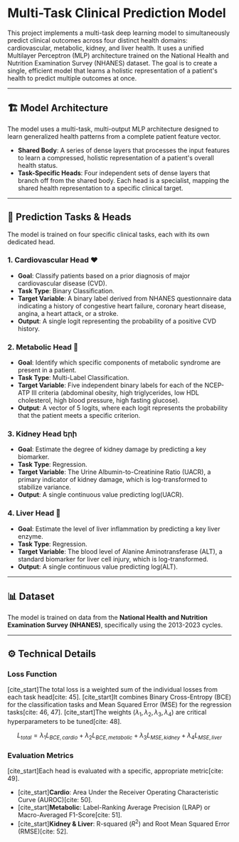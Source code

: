 # Multi-Task Clinical Prediction Model

This project implements a multi-task deep learning model to simultaneously predict clinical outcomes across four distinct health domains: cardiovascular, metabolic, kidney, and liver health. It uses a unified Multilayer Perceptron (MLP) architecture trained on the National Health and Nutrition Examination Survey (NHANES) dataset. The goal is to create a single, efficient model that learns a holistic representation of a patient's health to predict multiple outcomes at once.

---

## 🏗️ Model Architecture

The model uses a multi-task, multi-output MLP architecture designed to learn generalized health patterns from a complete patient feature vector.

* **Shared Body**: A series of dense layers that processes the input features to learn a compressed, holistic representation of a patient's overall health status.
* **Task-Specific Heads**: Four independent sets of dense layers that branch off from the shared body. Each head is a specialist, mapping the shared health representation to a specific clinical target.



---

## 🎯 Prediction Tasks & Heads

The model is trained on four specific clinical tasks, each with its own dedicated head.

### 1. Cardiovascular Head ❤️
* **Goal**: Classify patients based on a prior diagnosis of major cardiovascular disease (CVD).
* **Task Type**: Binary Classification.
* **Target Variable**: A binary label derived from NHANES questionnaire data indicating a history of congestive heart failure, coronary heart disease, angina, a heart attack, or a stroke.
* **Output**: A single logit representing the probability of a positive CVD history.

### 2. Metabolic Head 🧬
* **Goal**: Identify which specific components of metabolic syndrome are present in a patient.
* **Task Type**: Multi-Label Classification.
* **Target Variable**: Five independent binary labels for each of the NCEP-ATP III criteria (abdominal obesity, high triglycerides, low HDL cholesterol, high blood pressure, high fasting glucose).
* **Output**: A vector of 5 logits, where each logit represents the probability that the patient meets a specific criterion.

### 3. Kidney Head երի
* **Goal**: Estimate the degree of kidney damage by predicting a key biomarker.
* **Task Type**: Regression.
* **Target Variable**: The Urine Albumin-to-Creatinine Ratio (UACR), a primary indicator of kidney damage, which is log-transformed to stabilize variance.
* **Output**: A single continuous value predicting log(UACR).

### 4. Liver Head 🧪
* **Goal**: Estimate the level of liver inflammation by predicting a key liver enzyme.
* **Task Type**: Regression.
* **Target Variable**: The blood level of Alanine Aminotransferase (ALT), a standard biomarker for liver cell injury, which is log-transformed.
* **Output**: A single continuous value predicting log(ALT).

---

## 📊 Dataset

The model is trained on data from the **National Health and Nutrition Examination Survey (NHANES)**, specifically using the 2013-2023 cycles.

---

## ⚙️ Technical Details

### Loss Function
[cite_start]The total loss is a weighted sum of the individual losses from each task head[cite: 45]. [cite_start]It combines Binary Cross-Entropy (BCE) for the classification tasks and Mean Squared Error (MSE) for the regression tasks[cite: 46, 47]. [cite_start]The weights (${\lambda_1, \lambda_2, \lambda_3, \lambda_4}$) are critical hyperparameters to be tuned[cite: 48].

$$L_{total} = \lambda_1 L_{BCE, cardio} + \lambda_2 L_{BCE, metabolic} + \lambda_3 L_{MSE, kidney} + \lambda_4 L_{MSE, liver}$$

### Evaluation Metrics
[cite_start]Each head is evaluated with a specific, appropriate metric[cite: 49].
* [cite_start]**Cardio**: Area Under the Receiver Operating Characteristic Curve (AUROC)[cite: 50].
* [cite_start]**Metabolic**: Label-Ranking Average Precision (LRAP) or Macro-Averaged F1-Score[cite: 51].
* [cite_start]**Kidney & Liver**: R-squared ($R^2$) and Root Mean Squared Error (RMSE)[cite: 52].
